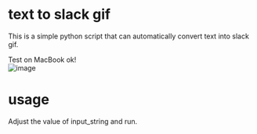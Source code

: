 # text to slack gif

This is a simple python script that can automatically convert text into slack gif.

Test on MacBook ok!  
![image](https://raw.githubusercontent.com/PttCodingMan/text_to_slack_gif/master/result.gif)

# usage
Adjust the value of input_string and run.
